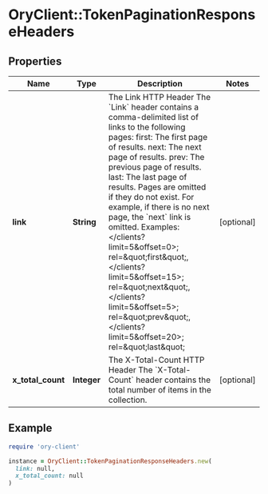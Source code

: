 # OryClient::TokenPaginationResponseHeaders

## Properties

| Name | Type | Description | Notes |
| ---- | ---- | ----------- | ----- |
| **link** | **String** | The Link HTTP Header  The &#x60;Link&#x60; header contains a comma-delimited list of links to the following pages:  first: The first page of results. next: The next page of results. prev: The previous page of results. last: The last page of results.  Pages are omitted if they do not exist. For example, if there is no next page, the &#x60;next&#x60; link is omitted. Examples:  &lt;/clients?limit&#x3D;5&amp;offset&#x3D;0&gt;; rel&#x3D;\&quot;first\&quot;,&lt;/clients?limit&#x3D;5&amp;offset&#x3D;15&gt;; rel&#x3D;\&quot;next\&quot;,&lt;/clients?limit&#x3D;5&amp;offset&#x3D;5&gt;; rel&#x3D;\&quot;prev\&quot;,&lt;/clients?limit&#x3D;5&amp;offset&#x3D;20&gt;; rel&#x3D;\&quot;last\&quot; | [optional] |
| **x_total_count** | **Integer** | The X-Total-Count HTTP Header  The &#x60;X-Total-Count&#x60; header contains the total number of items in the collection. | [optional] |

## Example

```ruby
require 'ory-client'

instance = OryClient::TokenPaginationResponseHeaders.new(
  link: null,
  x_total_count: null
)
```

